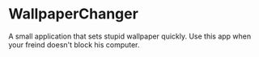 # WallpaperChanger
A small application that sets stupid wallpaper quickly. Use this app when your freind doesn't block his computer.
